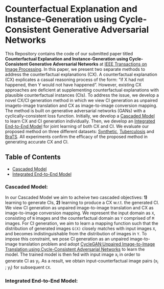 # Counterfactual Explanation and Instance-Generation using Cycle-Consistent Generative Adversarial Networks
This Repository contains the code of our submitted paper titled **Counterfactual Explanation and Instance-Generation using Cycle-Consistent Generative Adversarial Networks** at [IEEE Transactions on Image Processing](https://ieeexplore.ieee.org/xpl/RecentIssue.jsp?punumber=83). In this paper, we present two separate methods to address the counterfactual explanations (CX). A counterfactual explanation (CX) explicates a casual reasoning process of the form: “if X had not happened, then Y would not have happened”. However, existing CX
approaches are deficient at supplementing counterfactual explanations with plausible counterfactual instances (CIs). To address the issue, we develop a novel CX/CI generation method in which we view CI generation as unpaired imageto-image translation and CX as image-to-image conversion mapping. The method is built on generative adversarial networks (GANs) with a cyclically-consistent loss function. Initially, we develop a [Cascaded Model](#cascaded-model) to learn CX and CI generation individually. Then, we develop an [Integrated End-to-End Model](##integrated-end-to-end-model) for joint learning of both CX and CI. We evaluate our proposed method on three different datasets: [Synthetic](#synthetic-dataset), [Tuberculosis](#tuberculosis-dataset) and [BraTS](#brats-dataset). All experiments confirm the efficacy of the proposed method in generating accurate CX and CI.

## Table of Contents
  + [Cascaded Model](#cascaded-model)
  + [Integrated End-to-End Model](#integrated-end-to-end-model)
  
### Cascaded Model:
In our Cascaded Model we aim to acheive two cascaded objectives: **1)** learning to generate CIs, **2)** learning to produce a CX w.r.t. the generated CI. We view CI generation as unpaired image-to-image translation and CX as image-to-image conversion mapping. We represent the input domain as `X`, consisting of `N` images and the counterfactual domain as `Y` comprised of `M` images. For CI generation, we aim to learn a mapping function such that the distribution of generated images `G(X)` closely matches with input images `X`, and becomes indistinguishable from the distribution of images in `Y`. To impose this constraint, we pose CI generation as an unpaired image-to-image translation problem and adopt [CycleGAN:Unpaired Image-to-Image Translation using Cycle-Consistent Adversarial Networks](https://arxiv.org/abs/1703.10593) to learn the model. The trained model is then fed with input image x<sub>i</sub> in order to generate CI as y<sub>i</sub>. As a result, we obtain input-counterfactual image pairs (x<sub>i</sub> ; y<sub>i</sub>) for subsequent `CX`.


### Integrated End-to-End Model:

  


